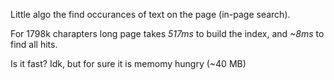 Little algo the find occurances of text on the page (in-page search).

For 1798k charapters long page takes *517ms* to build the index, and *~8ms* to find all hits.

Is it fast? Idk, but for sure it is memomy hungry (~40 MB)
